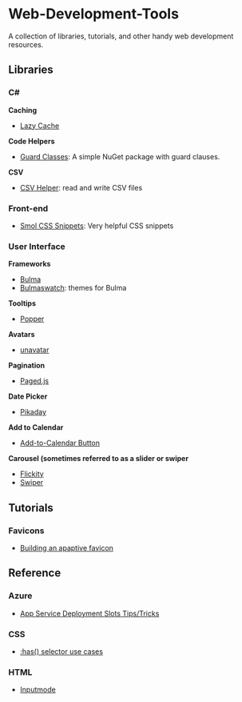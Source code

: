 
# Web-Development-Tools
A collection of libraries, tutorials, and other handy web development resources.

## Libraries

### C#
**Caching**
 - [Lazy Cache](https://github.com/alastairtree/LazyCache/releases/tag/2.4.0.174)

**Code Helpers**
- [Guard Classes](https://github.com/ardalis/GuardClauses): A simple NuGet package with guard clauses.

**CSV**
- [CSV Helper](https://joshclose.github.io/CsvHelper/): read and write CSV files

### Front-end
- [Smol CSS Snippets](https://github.com/5t3ph/smolcss): Very helpful CSS snippets

### User Interface
**Frameworks**
- [Bulma](https://bulma.io)
- [Bulmaswatch](https://jenil.github.io/bulmaswatch): themes for Bulma

**Tooltips**
- [Popper](https://popper.js.org)

**Avatars**
- [unavatar](https://unavatar.now.sh/)

**Pagination**
- [Paged.js](https://www.pagedjs.org/)

**Date Picker**
- [Pikaday](https://github.com/Pikaday/Pikaday)

**Add to Calendar**
- [Add-to-Calendar Button](https://github.com/jekuer/add-to-calendar-button)

**Carousel (sometimes referred to as a slider or swiper**
- [Flickity](https://flickity.metafizzy.co/)
- [Swiper](https://swiperjs.com)

## Tutorials
### Favicons
- [Building an apaptive favicon](https://web.dev/building-an-adaptive-favicon)


## Reference

### Azure
- [App Service Deployment Slots Tips/Tricks](https://ruslany.net/2019/06/azure-app-service-deployment-slots-tips-and-tricks/)

### CSS
- [:has() selector use cases](https://ishadeed.com/article/css-has-parent-selector)

### HTML
- [Inputmode](https://css-tricks.com/everything-you-ever-wanted-to-know-about-inputmode/)
